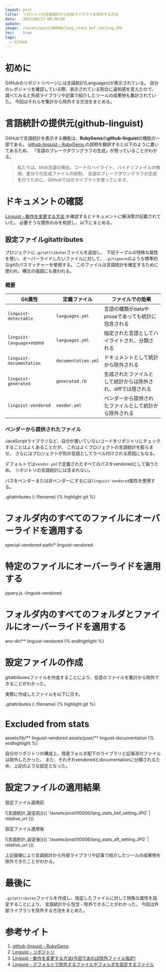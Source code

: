 ```yaml
---
layout: post
title:  リポジトリの言語統計から外部ライブラリを除外する方法
date:   2021/08/27 08:30:00
update: 
image:  /assets/post/00006/lang_stats_bef_setting.JPG
toc:    true
tags:
  - GitHub
---
```


# 初めに

GitHubのリポジトリページには言語統計(Languages)が表示されている。
自分のレポジトリを確認している際、表示されている割合に違和感を覚えたので、
調べてみると外部ライブラリや記事で紹介したツールの成果物も集計されていた。
今回はそれらを集計から除外する方法をまとめる。


# 言語統計の提供元(github-linguist)

GitHubで言語統計を表示する機能は、**RubyGems**の**github-linguist**の機能の一部である。
[github-linguist - RubyGems
](https://rubygems.org/gems/github-linguist)
の説明を翻訳すると以下のように書いてあるため、
「言語のブレークダウングラフの生成」が担っていることがわかる。

> 私たちは、blob言語の検出、コードのハイライト、バイナリファイルの無視、差分での生成ファイルの抑制、
> 言語のブレークダウングラフの生成を行うために、GitHubではのライブラリを使っています。


# ドキュメントの確認

[Linguist - 動作を変更する方法
](https://github.com/github/linguist/blob/master/docs/overrides.md)
を確認するとドキュメントに解決策が記載されていた。
必要そうな箇所のみを和訳し、以下にまとめる。

## 設定ファイルgitattributes

プロジェクトに`.gitattributes`ファイルを追加し、
下記テーブルの特殊な属性を使い、オーバーライドしたいファイルに対して、
`.gitignore`のような標準的なgitのパスマッチャーを使用する。
このファイルは言語統計を確定するために使われ、構文の強調にも使われる。


### 概要

| Git属性                    | 定義ファイル        | ファイルでの効果                                             |
| -------------------------- | ------------------- | ------------------------------------------------------------ |
| `linguist-detectable`      | `languages.yml`     | 言語の種類がdataやproseであっても統計に包含される            |
| `linguist-language`=*name* | `languages.yml`     | 指定された言語としてハイライトされ、分類される               |
| `linguist-documentation`   | `documentation.yml` | ドキュメントとして統計から除外される                         |
| `linguist-generated`       | `generated.rb`      | 生成されたファイルとして統計からは除外され、diffでは隠される |
| `linguist-vendored`        | `vendor.yml`        | ベンダーから提供されたファイルとして統計から除外される       |


### ベンダーから提供されたファイル

JavaScriptライブラリなど、自分が書いていないコードをリポジトリにチェックすることはよくあることだが、
これはよくプロジェクトの言語統計を膨らませ、
さらにはプロジェクトが別の言語としてラベル付けされる原因にもなる。

デフォルトでは`vendor.yml`で定義されたすべてのパスをvendoredとして扱うため、
リポジトリの言語統計には含まれない。

パスをベンダーまたは非ベンダーにするには`linguist-vendored`属性を使用する。

.gitattributes
{:.filename}
{% highlight git %}
# フォルダ内のすべてのファイルにオーバーライドを適用する
special-vendored-path/* linguist-vendored
# 特定のファイルにオーバーライドを適用する
jquery.js -linguist-vendored
# フォルダ内のすべてのフォルダとファイルにオーバーライドを適用する
ano-dir/** linguist-vendored
{% endhighlight %}


# 設定ファイルの作成

gitattributesファイルを作成することにより、任意のファイルを集計から除外できることがわかった。

実際に作成したファイルを以下に示す。

.gitattributes
{:.filename}
{% highlight git %}
# Excluded from stats
assets/lib/**  linguist-vendored
assets/post/** linguist-documentation
{% endhighlight %}

自分のリポジトリの構成上、資産フォルダ配下のライブラリと記事添付ファイルは除外したかった。
また、それぞれvendoredとdocumentationに分類されるため、上記のような設定となった。


# 設定ファイルの適用結果

設定ファイル適用前

![言語統計_設定前]({{ '/assets/post/00006/lang_stats_bef_setting.JPG' | relative_url }})

設定ファイル適用後

![言語統計_設定後]({{ '/assets/post/00006/lang_stats_aft_setting.JPG' | relative_url }})

上記画像により言語統計から外部ライブラリや記事で紹介したツールの成果物を除外できたことがわかる。


# 最後に

`.gitattributes`ファイルを作成し、指定したファイルに対して特殊な属性を設定することにより、
言語統計から包含・除外できることがわかった。
今回は外部ライブラリを除外する方法をまとめた。


# 参考サイト

  1. [github-linguist - RubyGems
     ](https://rubygems.org/gems/github-linguist)
  2. [Linguist - リポジトリ
     ](https://github.com/github/linguist)
  3. [Linguist - 動作を変更する方法(今回であれば除外ファイル指定)
     ](https://github.com/github/linguist/blob/master/docs/overrides.md)
  4. [Linguist - デフォルトで除外するファイルやフォルダを設定するファイル
     ](https://github.com/github/linguist/blob/master/lib/linguist/vendor.yml)

